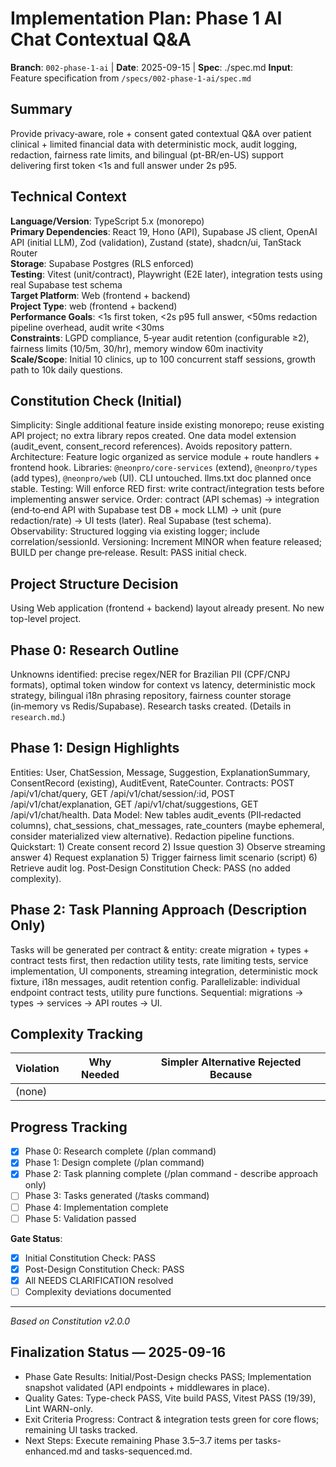 # Implementation Plan: Phase 1 AI Chat Contextual Q&A

**Branch**: `002-phase-1-ai` | **Date**: 2025-09-15 | **Spec**: ./spec.md
**Input**: Feature specification from `/specs/002-phase-1-ai/spec.md`

## Summary
Provide privacy‑aware, role + consent gated contextual Q&A over patient clinical + limited financial data with deterministic mock, audit logging, redaction, fairness rate limits, and bilingual (pt-BR/en-US) support delivering first token <1s and full answer under 2s p95.

## Technical Context
**Language/Version**: TypeScript 5.x (monorepo)  
**Primary Dependencies**: React 19, Hono (API), Supabase JS client, OpenAI API (initial LLM), Zod (validation), Zustand (state), shadcn/ui, TanStack Router  
**Storage**: Supabase Postgres (RLS enforced)  
**Testing**: Vitest (unit/contract), Playwright (E2E later), integration tests using real Supabase test schema  
**Target Platform**: Web (frontend + backend)  
**Project Type**: web (frontend + backend)  
**Performance Goals**: <1s first token, <2s p95 full answer, <50ms redaction pipeline overhead, audit write <30ms  
**Constraints**: LGPD compliance, 5‑year audit retention (configurable ≥2), fairness limits (10/5m, 30/hr), memory window 60m inactivity  
**Scale/Scope**: Initial 10 clinics, up to 100 concurrent staff sessions, growth path to 10k daily questions.

## Constitution Check (Initial)
Simplicity: Single additional feature inside existing monorepo; reuse existing API project; no extra library repos created. One data model extension (audit_event, consent_record references). Avoids repository pattern.
Architecture: Feature logic organized as service module + route handlers + frontend hook. Libraries: `@neonpro/core-services` (extend), `@neonpro/types` (add types), `@neonpro/web` (UI). CLI untouched. llms.txt doc planned once stable.
Testing: Will enforce RED first: write contract/integration tests before implementing answer service. Order: contract (API schemas) → integration (end‑to‑end API with Supabase test DB + mock LLM) → unit (pure redaction/rate) → UI tests (later). Real Supabase (test schema).
Observability: Structured logging via existing logger; include correlation/sessionId.
Versioning: Increment MINOR when feature released; BUILD per change pre‑release.
Result: PASS initial check.

## Project Structure Decision
Using Web application (frontend + backend) layout already present. No new top-level project.

## Phase 0: Research Outline
Unknowns identified: precise regex/NER for Brazilian PII (CPF/CNPJ formats), optimal token window for context vs latency, deterministic mock strategy, bilingual i18n phrasing repository, fairness counter storage (in‑memory vs Redis/Supabase). Research tasks created.
(Details in `research.md`.)

## Phase 1: Design Highlights
Entities: User, ChatSession, Message, Suggestion, ExplanationSummary, ConsentRecord (existing), AuditEvent, RateCounter.
Contracts: POST /api/v1/chat/query, GET /api/v1/chat/session/:id, POST /api/v1/chat/explanation, GET /api/v1/chat/suggestions, GET /api/v1/chat/health.
Data Model: New tables audit_events (PII‑redacted columns), chat_sessions, chat_messages, rate_counters (maybe ephemeral, consider materialized view alternative). Redaction pipeline functions.
Quickstart: 1) Create consent record 2) Issue question 3) Observe streaming answer 4) Request explanation 5) Trigger fairness limit scenario (script) 6) Retrieve audit log.
Post‑Design Constitution Check: PASS (no added complexity).

## Phase 2: Task Planning Approach (Description Only)
Tasks will be generated per contract & entity: create migration + types + contract tests first, then redaction utility tests, rate limiting tests, service implementation, UI components, streaming integration, deterministic mock fixture, i18n messages, audit retention config. Parallelizable: individual endpoint contract tests, utility pure functions. Sequential: migrations → types → services → API routes → UI.

## Complexity Tracking
| Violation | Why Needed | Simpler Alternative Rejected Because |
|-----------|------------|--------------------------------------|
| (none) | | |

## Progress Tracking
- [x] Phase 0: Research complete (/plan command)  
- [x] Phase 1: Design complete (/plan command)  
- [x] Phase 2: Task planning complete (/plan command - describe approach only)  
- [ ] Phase 3: Tasks generated (/tasks command)  
- [ ] Phase 4: Implementation complete  
- [ ] Phase 5: Validation passed  

**Gate Status**:
- [x] Initial Constitution Check: PASS  
- [x] Post-Design Constitution Check: PASS  
- [x] All NEEDS CLARIFICATION resolved  
- [ ] Complexity deviations documented  

---
*Based on Constitution v2.0.0*


## Finalization Status — 2025-09-16
- Phase Gate Results: Initial/Post-Design checks PASS; Implementation snapshot validated (API endpoints + middlewares in place).
- Quality Gates: Type-check PASS, Vite build PASS, Vitest PASS (19/39), Lint WARN-only.
- Exit Criteria Progress: Contract & integration tests green for core flows; remaining UI tasks tracked.
- Next Steps: Execute remaining Phase 3.5–3.7 items per tasks-enhanced.md and tasks-sequenced.md.

